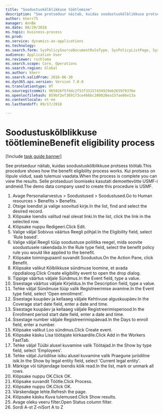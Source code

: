 ```yaml
--- 
title: "Soodustuskõlblikkuse töötlemine"
description: "See protseduur näitab, kuidas soodustuskõlblikkuse protsess töötab."
author: kherr75
manager: AnnBe
ms.date: 08/29/2018
ms.topic: business-process
ms.prod: 
ms.service: dynamics-ax-applications
ms.technology: 
ms.search.form: SysPolicySourceDocumentRuleType, SysPolicyListPage, SysPolicy, HcmBenefitEligibilityPolicy, HcmBenefit
audience: Application User
ms.reviewer: rschloma
ms.search.scope: Core, Operations
ms.search.region: Global
ms.author: kherr
ms.search.validFrom: 2016-06-30
ms.dyn365.ops.version: Version 7.0.0
ms.translationtype: HT
ms.sourcegitcommit: 965826f5fddc2f53f33157434929eb265979376e
ms.openlocfilehash: 859bf2ef369173ce4b6bc380820ea157ae86e13a
ms.contentlocale: et-ee
ms.lasthandoff: 09/17/2018

---
```

# <a name="benefit-eligibility-process"></a><span data-ttu-id="5fba6-103">Soodustuskõlblikkuse töötlemine</span><span class="sxs-lookup"><span data-stu-id="5fba6-103">Benefit eligibility process</span></span>

[!include [task guide banner](../../includes/task-guide-banner.md)]

<span data-ttu-id="5fba6-104">See protseduur näitab, kuidas soodustuskõlblikkuse protsess töötab.</span><span class="sxs-lookup"><span data-stu-id="5fba6-104">This procedure shows how the benefit eligibility process works.</span></span> <span data-ttu-id="5fba6-105">Kui protsess on lõpule viidud, saab tulemusi vaadata.</span><span class="sxs-lookup"><span data-stu-id="5fba6-105">When the process is complete you can view the results.</span></span> <span data-ttu-id="5fba6-106">Selle protseduuri loomiseks kasutati demoettevõtte USMF-i andmeid.</span><span class="sxs-lookup"><span data-stu-id="5fba6-106">The demo data company used to create this procedure is USMF.</span></span>

1. <span data-ttu-id="5fba6-107">Avage Personaliarvestus > Soodustused > Soodustused.</span><span class="sxs-lookup"><span data-stu-id="5fba6-107">Go to Human resources > Benefits > Benefits.</span></span>
2. <span data-ttu-id="5fba6-108">Otsige loendist ja valige soovitud kirje.</span><span class="sxs-lookup"><span data-stu-id="5fba6-108">In the list, find and select the desired record.</span></span>
3. <span data-ttu-id="5fba6-109">Klõpsake loendis valitud real olevat linki.</span><span class="sxs-lookup"><span data-stu-id="5fba6-109">In the list, click the link in the selected row.</span></span>
4. <span data-ttu-id="5fba6-110">Klõpsake nuppu Redigeeri.</span><span class="sxs-lookup"><span data-stu-id="5fba6-110">Click Edit.</span></span>
5. <span data-ttu-id="5fba6-111">Valige väljal Sobivus väärtus Reegli põhjal.</span><span class="sxs-lookup"><span data-stu-id="5fba6-111">In the Eligibility field, select 'Rule based'.</span></span>
6. <span data-ttu-id="5fba6-112">Valige väljal Reegli tüüp soodustuse poliitika reegel, mida soovite soodustusele rakendada.</span><span class="sxs-lookup"><span data-stu-id="5fba6-112">In the Rule type field, select the benefit policy rule you would like applied to the benefit.</span></span>
7. <span data-ttu-id="5fba6-113">Klõpsake toimingupaanil suvandit Soodustus.</span><span class="sxs-lookup"><span data-stu-id="5fba6-113">On the Action Pane, click Benefit.</span></span>
8. <span data-ttu-id="5fba6-114">Klõpsake valikut Kõlblikkuse sündmuse loomine, et avada rippdialoog.</span><span class="sxs-lookup"><span data-stu-id="5fba6-114">Click Create eligibility event to open the drop dialog.</span></span>
9. <span data-ttu-id="5fba6-115">Tippige väärtus väljale Sündmus.</span><span class="sxs-lookup"><span data-stu-id="5fba6-115">In the Event field, type a value.</span></span>
10. <span data-ttu-id="5fba6-116">Sisestage väärtus väljale Kirjeldus.</span><span class="sxs-lookup"><span data-stu-id="5fba6-116">In the Description field, type a value.</span></span>
11. <span data-ttu-id="5fba6-117">Tehke väljal Sündmuse tüüp valik Registreerimise avamine.</span><span class="sxs-lookup"><span data-stu-id="5fba6-117">In the Event type field, select 'Open enrollment'.</span></span>
12. <span data-ttu-id="5fba6-118">Sisestage kuupäev ja kellaaeg väljale Kehtivuse alguskuupäev.</span><span class="sxs-lookup"><span data-stu-id="5fba6-118">In the Coverage start date field, enter a date and time.</span></span>
13. <span data-ttu-id="5fba6-119">Sisestage kuupäev ja kellaaeg väljale Registreerimisperiood.</span><span class="sxs-lookup"><span data-stu-id="5fba6-119">In the Enrollment period start date field, enter a date and time.</span></span>
14. <span data-ttu-id="5fba6-120">Sisestage number väljale Registreerimispäevad.</span><span class="sxs-lookup"><span data-stu-id="5fba6-120">In the Days to enroll field, enter a number.</span></span>
15. <span data-ttu-id="5fba6-121">Klõpsake valikut Loo sündmus.</span><span class="sxs-lookup"><span data-stu-id="5fba6-121">Click Create event.</span></span>
16. <span data-ttu-id="5fba6-122">Klõpsake käsku Lisa töötajate kiirkaardile.</span><span class="sxs-lookup"><span data-stu-id="5fba6-122">Click Add in the Workers FastTab.</span></span>
17. <span data-ttu-id="5fba6-123">Tehke väljal Tüübi alusel kuvamine valik Töötajad.</span><span class="sxs-lookup"><span data-stu-id="5fba6-123">In the Show by type field, select 'Employees'.</span></span>
18. <span data-ttu-id="5fba6-124">Tehke väljal Juriidilise isiku alusel kuvamine valik Praegune juriidiline isik.</span><span class="sxs-lookup"><span data-stu-id="5fba6-124">In the Show by legal entity field, select 'Current legal entity'.</span></span>
19. <span data-ttu-id="5fba6-125">Märkige või tühjendage loendis kõik read.</span><span class="sxs-lookup"><span data-stu-id="5fba6-125">In the list, mark or unmark all rows.</span></span>
20. <span data-ttu-id="5fba6-126">Klõpsake nuppu OK.</span><span class="sxs-lookup"><span data-stu-id="5fba6-126">Click OK.</span></span>
21. <span data-ttu-id="5fba6-127">Klõpsake suvandit Töötle.</span><span class="sxs-lookup"><span data-stu-id="5fba6-127">Click Process.</span></span>
22. <span data-ttu-id="5fba6-128">Klõpsake nuppu OK.</span><span class="sxs-lookup"><span data-stu-id="5fba6-128">Click OK.</span></span>
23. <span data-ttu-id="5fba6-129">Värskendage lehte.</span><span class="sxs-lookup"><span data-stu-id="5fba6-129">Refresh the page.</span></span>
24. <span data-ttu-id="5fba6-130">Klõpsake käsku Kuva tulemused.</span><span class="sxs-lookup"><span data-stu-id="5fba6-130">Click Show results.</span></span>
25. <span data-ttu-id="5fba6-131">Avage oleku veeru filter.</span><span class="sxs-lookup"><span data-stu-id="5fba6-131">Open Status column filter.</span></span>
26. <span data-ttu-id="5fba6-132">Sordi A-st Z-ni</span><span class="sxs-lookup"><span data-stu-id="5fba6-132">Sort A to Z</span></span>


